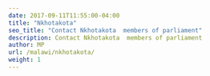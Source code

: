 ```yaml
---
date: 2017-09-11T11:55:00-04:00
title: "Nkhotakota"
seo_title: "Contact Nkhotakota  members of parliament"
description: Contact Nkhotakota  members of parliament
author: MP
url: /malawi/nkhotakota/
weight: 1
---
```



